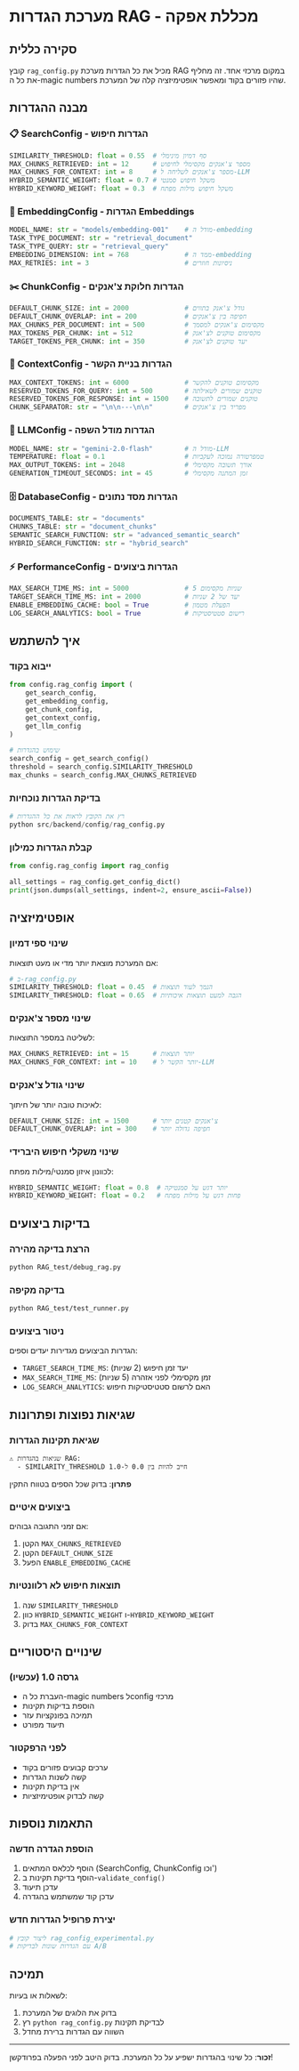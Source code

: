 # מערכת הגדרות RAG - מכללת אפקה

## סקירה כללית

קובץ `rag_config.py` מכיל את כל הגדרות מערכת RAG במקום מרכזי אחד. זה מחליף את כל ה-magic numbers שהיו פזורים בקוד ומאפשר אופטימיזציה קלה של המערכת.

## מבנה ההגדרות

### 📋 SearchConfig - הגדרות חיפוש

```python
SIMILARITY_THRESHOLD: float = 0.55  # סף דמיון מינימלי
MAX_CHUNKS_RETRIEVED: int = 12      # מספר צ'אנקים מקסימלי לחיפוש
MAX_CHUNKS_FOR_CONTEXT: int = 8     # מספר צ'אנקים לשליחה ל-LLM
HYBRID_SEMANTIC_WEIGHT: float = 0.7 # משקל חיפוש סמנטי
HYBRID_KEYWORD_WEIGHT: float = 0.3  # משקל חיפוש מילות מפתח
```

### 🔧 EmbeddingConfig - הגדרות Embeddings

```python
MODEL_NAME: str = "models/embedding-001"    # מודל ה-embedding
TASK_TYPE_DOCUMENT: str = "retrieval_document"
TASK_TYPE_QUERY: str = "retrieval_query"
EMBEDDING_DIMENSION: int = 768              # ממד ה-embedding
MAX_RETRIES: int = 3                        # ניסיונות חוזרים
```

### ✂️ ChunkConfig - הגדרות חלוקת צ'אנקים

```python
DEFAULT_CHUNK_SIZE: int = 2000              # גודל צ'אנק בתווים
DEFAULT_CHUNK_OVERLAP: int = 200            # חפיפה בין צ'אנקים
MAX_CHUNKS_PER_DOCUMENT: int = 500          # מקסימום צ'אנקים למסמך
MAX_TOKENS_PER_CHUNK: int = 512             # מקסימום טוקנים לצ'אנק
TARGET_TOKENS_PER_CHUNK: int = 350          # יעד טוקנים לצ'אנק
```

### 🎯 ContextConfig - הגדרות בניית הקשר

```python
MAX_CONTEXT_TOKENS: int = 6000              # מקסימום טוקנים להקשר
RESERVED_TOKENS_FOR_QUERY: int = 500        # טוקנים שמורים לשאילתה
RESERVED_TOKENS_FOR_RESPONSE: int = 1500    # טוקנים שמורים לתשובה
CHUNK_SEPARATOR: str = "\n\n---\n\n"        # מפריד בין צ'אנקים
```

### 🤖 LLMConfig - הגדרות מודל השפה

```python
MODEL_NAME: str = "gemini-2.0-flash"        # מודל ה-LLM
TEMPERATURE: float = 0.1                    # טמפרטורה נמוכה לעקביות
MAX_OUTPUT_TOKENS: int = 2048               # אורך תשובה מקסימלי
GENERATION_TIMEOUT_SECONDS: int = 45        # זמן המתנה מקסימלי
```

### 🗄️ DatabaseConfig - הגדרות מסד נתונים

```python
DOCUMENTS_TABLE: str = "documents"
CHUNKS_TABLE: str = "document_chunks"
SEMANTIC_SEARCH_FUNCTION: str = "advanced_semantic_search"
HYBRID_SEARCH_FUNCTION: str = "hybrid_search"
```

### ⚡ PerformanceConfig - הגדרות ביצועים

```python
MAX_SEARCH_TIME_MS: int = 5000              # 5 שניות מקסימום
TARGET_SEARCH_TIME_MS: int = 2000           # יעד של 2 שניות
ENABLE_EMBEDDING_CACHE: bool = True         # הפעלת מטמון
LOG_SEARCH_ANALYTICS: bool = True           # רישום סטטיסטיקות
```

## איך להשתמש

### ייבוא בקוד

```python
from config.rag_config import (
    get_search_config,
    get_embedding_config,
    get_chunk_config,
    get_context_config,
    get_llm_config
)

# שימוש בהגדרות
search_config = get_search_config()
threshold = search_config.SIMILARITY_THRESHOLD
max_chunks = search_config.MAX_CHUNKS_RETRIEVED
```

### בדיקת הגדרות נוכחיות

```python
# רץ את הקובץ לראות את כל ההגדרות
python src/backend/config/rag_config.py
```

### קבלת הגדרות כמילון

```python
from config.rag_config import rag_config

all_settings = rag_config.get_config_dict()
print(json.dumps(all_settings, indent=2, ensure_ascii=False))
```

## אופטימיזציה

### שינוי ספי דמיון

אם המערכת מוצאת יותר מדי או מעט תוצאות:

```python
# ב-rag_config.py
SIMILARITY_THRESHOLD: float = 0.45  # הנמך לעוד תוצאות
SIMILARITY_THRESHOLD: float = 0.65  # הגבה למעט תוצאות איכותיות
```

### שינוי מספר צ'אנקים

לשליטה במספר התוצאות:

```python
MAX_CHUNKS_RETRIEVED: int = 15      # יותר תוצאות
MAX_CHUNKS_FOR_CONTEXT: int = 10    # יותר הקשר ל-LLM
```

### שינוי גודל צ'אנקים

לאיכות טובה יותר של חיתוך:

```python
DEFAULT_CHUNK_SIZE: int = 1500      # צ'אנקים קטנים יותר
DEFAULT_CHUNK_OVERLAP: int = 300    # חפיפה גדולה יותר
```

### שינוי משקלי חיפוש היברידי

לכוונון איזון סמנטי/מילות מפתח:

```python
HYBRID_SEMANTIC_WEIGHT: float = 0.8  # יותר דגש על סמנטיקה
HYBRID_KEYWORD_WEIGHT: float = 0.2   # פחות דגש על מילות מפתח
```

## בדיקות ביצועים

### הרצת בדיקה מהירה

```bash
python RAG_test/debug_rag.py
```

### בדיקה מקיפה

```bash
python RAG_test/test_runner.py
```

### ניטור ביצועים

הגדרות הביצועים מגדירות יעדים וספים:

- `TARGET_SEARCH_TIME_MS`: יעד זמן חיפוש (2 שניות)
- `MAX_SEARCH_TIME_MS`: זמן מקסימלי לפני אזהרה (5 שניות)
- `LOG_SEARCH_ANALYTICS`: האם לרשום סטטיסטיקות חיפוש

## שגיאות נפוצות ופתרונות

### שגיאת תקינות הגדרות

```
⚠️ שגיאות בהגדרות RAG:
  - SIMILARITY_THRESHOLD חייב להיות בין 0.0 ל-1.0
```

**פתרון**: בדוק שכל הספים בטווח התקין

### ביצועים איטיים

אם זמני התגובה גבוהים:

1. הקטן `MAX_CHUNKS_RETRIEVED`
2. הקטן `DEFAULT_CHUNK_SIZE`
3. הפעל `ENABLE_EMBEDDING_CACHE`

### תוצאות חיפוש לא רלוונטיות

1. שנה `SIMILARITY_THRESHOLD`
2. כוון `HYBRID_SEMANTIC_WEIGHT` ו-`HYBRID_KEYWORD_WEIGHT`
3. בדוק `MAX_CHUNKS_FOR_CONTEXT`

## שינויים היסטוריים

### גרסה 1.0 (עכשיו)

- העברת כל ה-magic numbers לconfig מרכזי
- הוספת בדיקות תקינות
- תמיכה בפונקציות עזר
- תיעוד מפורט

### לפני הרפקטור

- ערכים קבועים פזורים בקוד
- קשה לשנות הגדרות
- אין בדיקת תקינות
- קשה לבדוק אופטימיזציות

## התאמות נוספות

### הוספת הגדרה חדשה

1. הוסף לכלאס המתאים (SearchConfig, ChunkConfig וכו')
2. הוסף בדיקת תקינות ב-`validate_config()`
3. עדכן תיעוד
4. עדכן קוד שמשתמש בהגדרה

### יצירת פרופיל הגדרות חדש

```python
# ליצור קובץ rag_config_experimental.py
# עם הגדרות שונות לבדיקות A/B
```

## תמיכה

לשאלות או בעיות:

1. בדוק את הלוגים של המערכת
2. רץ `python rag_config.py` לבדיקת תקינות
3. השווה עם הגדרות ברירת מחדל

---

**זכור**: כל שינוי בהגדרות ישפיע על כל המערכת. בדוק היטב לפני הפעלה בפרודקשן!
